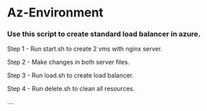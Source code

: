 # Az-Environment

### Use this script to create standard load balancer in azure.

Step 1 - Run start.sh to create 2 vms with nginx server.

Step 2 - Make changes in both server files.

Step 3 - Run load.sh to create load balancer.

Step 4 - Run delete.sh to clean all resources.

....
